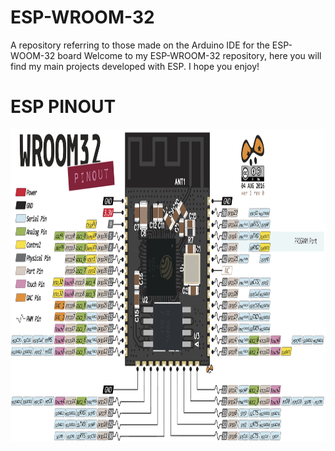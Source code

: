 # ESP-WROOM-32
 A repository referring to those made on the Arduino IDE for the ESP-WOOM-32 board
 Welcome to my ESP-WROOM-32 repository, here you will find my main projects developed with ESP. I hope you enjoy!
# ESP PINOUT
<a href="https://randomnerdtutorials.com/esp32-pinout-reference-gpios/">
        <img src="https://github.com/K1NSLEY/ESP-WROOM-32/blob/main/PinOutEsp32.svg" height="500" width="1280">
    </a>
